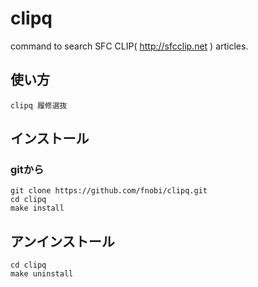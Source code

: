 clipq
=====

command to search SFC CLIP( http://sfcclip.net ) articles.

## 使い方
```
clipq 履修選抜
```

## インストール
### gitから
```
git clone https://github.com/fnobi/clipq.git
cd clipq
make install
```

## アンインストール
```
cd clipq
make uninstall
```
